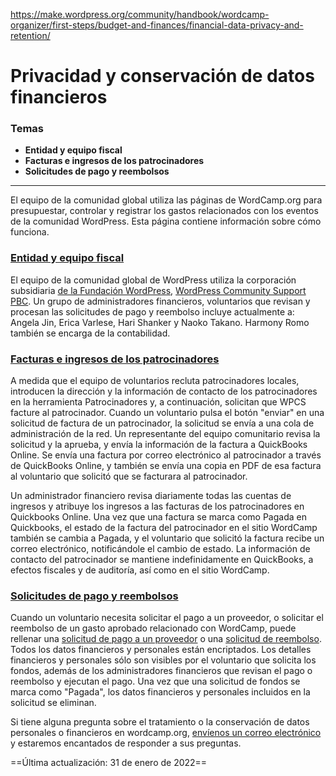 https://make.wordpress.org/community/handbook/wordcamp-organizer/first-steps/budget-and-finances/financial-data-privacy-and-retention/

# Privacidad y conservación de datos financieros

### Temas
- **Entidad y equipo fiscal**
- **Facturas e ingresos de los patrocinadores**
- **Solicitudes de pago y reembolsos**

---

El equipo de la comunidad global utiliza las páginas de WordCamp.org para presupuestar, controlar y registrar los gastos relacionados con los eventos de la comunidad WordPress. Esta página contiene información sobre cómo funciona.

### [Entidad y equipo fiscal](https://make.wordpress.org/community/handbook/wordcamp-organizer/first-steps/budget-and-finances/financial-data-privacy-and-retention/#entity-and-fiscal-team)

El equipo de la comunidad global de WordPress utiliza la corporación subsidiaria [de la Fundación WordPress](http://wordpressfoundation.org/), [WordPress Community Support PBC](https://make.wordpress.org/community/handbook/wordcamp-organizer/first-steps/budget-and-finances/running-the-money-through-wpcs/#how-does-this-work). Un grupo de administradores financieros, voluntarios que revisan y procesan las solicitudes de pago y reembolso incluye actualmente a: Angela Jin, Erica Varlese, Hari Shanker y Naoko Takano. Harmony Romo también se encarga de la contabilidad.

### [Facturas e ingresos de los patrocinadores](https://make.wordpress.org/community/handbook/wordcamp-organizer/first-steps/budget-and-finances/financial-data-privacy-and-retention/#sponsor-invoices-and-revenue)

A medida que el equipo de voluntarios recluta patrocinadores locales, introducen la dirección y la información de contacto de los patrocinadores en la herramienta Patrocinadores y, a continuación, solicitan que WPCS facture al patrocinador. Cuando un voluntario pulsa el botón "enviar" en una solicitud de factura de un patrocinador, la solicitud se envía a una cola de administración de la red. Un representante del equipo comunitario revisa la solicitud y la aprueba, y envía la información de la factura a QuickBooks Online. Se envía una factura por correo electrónico al patrocinador a través de QuickBooks Online, y también se envía una copia en PDF de esa factura al voluntario que solicitó que se facturara al patrocinador.

Un administrador financiero revisa diariamente todas las cuentas de ingresos y atribuye los ingresos a las facturas de los patrocinadores en Quickbooks Online. Una vez que una factura se marca como Pagada en Quickbooks, el estado de la factura del patrocinador en el sitio WordCamp también se cambia a Pagada, y el voluntario que solicitó la factura recibe un correo electrónico, notificándole el cambio de estado. La información de contacto del patrocinador se mantiene indefinidamente en QuickBooks, a efectos fiscales y de auditoría, así como en el sitio WordCamp.

### [Solicitudes de pago y reembolsos](https://make.wordpress.org/community/handbook/wordcamp-organizer/first-steps/budget-and-finances/financial-data-privacy-and-retention/#payment-requests-and-reimbursements)

Cuando un voluntario necesita solicitar el pago a un proveedor, o solicitar el reembolso de un gasto aprobado relacionado con WordCamp, puede rellenar una [solicitud de pago a un proveedor](https://make.wordpress.org/community/handbook/wordcamp-organizer/first-steps/budget-and-finances/submitting-payment-requests/) o una [solicitud de reembolso](https://make.wordpress.org/community/handbook/wordcamp-organizer/first-steps/budget-and-finances/reimbursement-requests/). Todos los datos financieros y personales están encriptados. Los detalles financieros y personales sólo son visibles por el voluntario que solicita los fondos, además de los administradores financieros que revisan el pago o reembolso y ejecutan el pago. Una vez que una solicitud de fondos se marca como "Pagada", los datos financieros y personales incluidos en la solicitud se eliminan.

Si tiene alguna pregunta sobre el tratamiento o la conservación de datos personales o financieros en wordcamp.org, [envíenos un correo electrónico](mailto:support@wordcamp.org?Subject=Data%Privacy%inquiry) y estaremos encantados de responder a sus preguntas.

==Última actualización: 31 de enero de 2022==